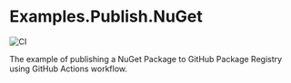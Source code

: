 # Examples.Publish.NuGet

![CI](https://github.com/doctoronline/Examples.Publish.NuGet/workflows/CI/badge.svg?branch=master)

The example of publishing a NuGet Package to GitHub Package Registry using GitHub Actions workflow.
